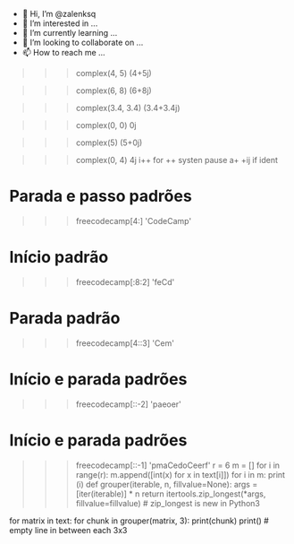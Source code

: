 - 👋 Hi, I’m @zalenksq
- 👀 I’m interested in ...
- 🌱 I’m currently learning ...
- 💞️ I’m looking to collaborate on ...
- 📫 How to reach me ...

<!---
zalenksq/zalenksq is a ✨ special ✨ repository because its `README.md` (this file) appears on your GitHub profile.
You can click the Preview link to take a look at your changes.
--->
>>> complex(4, 5)
(4+5j)

>>> complex(6, 8)
(6+8j)

>>> complex(3.4, 3.4)
(3.4+3.4j)

>>> complex(0, 0)
0j

>>> complex(5)
(5+0j)

>>> complex(0, 4)
4j
i++
>>> for ++
>>> systen pause
>>> a+ +ij
>>> if ident
>>> 

# Parada e passo padrões
>>> freecodecamp[4:]
'CodeCamp'

# Início padrão
>>> freecodecamp[:8:2]
'feCd'

# Parada padrão
>>> freecodecamp[4::3]
'Cem'

# Início e parada padrões
>>> freecodecamp[::-2]
'paeoer'

# Início e parada padrões
>>> freecodecamp[::-1]
'pmaCedoCeerf'
>>> r = 6
   m = []
    for i in range(r):
        m.append([int(x) for x in text[i]])
    for i in m:
        print (i)
>>> def grouper(iterable, n, fillvalue=None):
    args = [iter(iterable)] * n
    return itertools.zip_longest(*args, fillvalue=fillvalue)
    # zip_longest is new in Python3

for matrix in text:
    for chunk in grouper(matrix, 3):
        print(chunk)
    print() # empty line in between each 3x3
    
